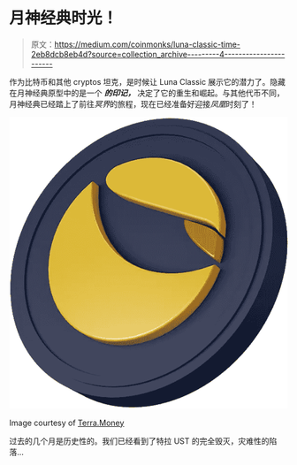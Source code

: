 # 月神经典时光！

> 原文：<https://medium.com/coinmonks/luna-classic-time-2eb8dcb8eb4d?source=collection_archive---------4----------------------->

作为比特币和其他 cryptos 坦克，是时候让 Luna Classic 展示它的潜力了。隐藏在月神经典原型中的是一个 ***的印记，*** 决定了它的重生和崛起。与其他代币不同，月神经典已经踏上了前往*冥界*的旅程，现在已经准备好迎接*凤凰*时刻了！

![](img/28d777ec4b11b3dd1ede8ef44daa3721.png)

Image courtesy of [Terra.Money](https://www.terra.money/)

过去的几个月是历史性的。我们已经看到了特拉 UST 的完全毁灭，灾难性的陷落…